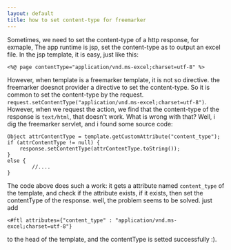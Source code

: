 ```yaml
---
layout: default
title: how to set content-type for freemarker
---
```


Sometimes, we need to set the content-type of a http response, for exmaple, 
The app runtime is jsp, set the content-type as to output an excel file.
In the jsp template, it is easy, just like this:

	<%@ page contentType="application/vnd.ms-excel;charset=utf-8" %>

However, when template is a freemarker template, it is not so directive.
the freemarker doesnot provider a directive to set the content-type. 
So it is common to set the content-type by the request.
`request.setContentType("application/vnd.ms-excel;charset=utf-8")`.
However, when we request the action, we find that the content-type of 
the response is `text/html`, that doesn't work. What is wrong with that?
Well, i dig the freemarker servlet, and i found some source code:

	Object attrContentType = template.getCustomAttribute("content_type");
	if (attrContentType != null) {
		response.setContentType(attrContentType.toString());
	}
	else {
			//....
	}

The code above does such a work: it gets a attribute named `content_type` 
of the template, and check if the attribute exists, if it exists, then 
set the contentType of the response.
well, the problem seems to be solved. just add

	<#ftl attributes={"content_type" : "application/vnd.ms-excel;charset=utf-8"}

to the head of the template, and the contentType is setted successfully :).
